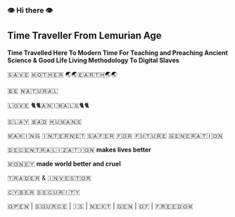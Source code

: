 ### 👁️ Hi there 👁️

## Time Traveller From Lemurian Age

**Time Travelled Here To Modern Time For Teaching and Preaching Ancient Science & Good Life Living Methodology To Digital Slaves**

🇸​​​​​🇦​​​​​🇻​​​​​🇪​​​​​ 🇲​​​​​🇴​​​​​🇹​​​​​🇭​​​​​🇪​​​​​🇷​​​​​ 🌏🌏🇪​​​​​🇦​​​​​🇷​​​​​🇹​​​​​🇭​​​​​🌏🌏

🇧​​​​​🇪​​​​​ 🇳​​​​​🇦​​​​​🇹​​​​​🇺​​​​​🇷​​​​​🇦​​​​​🇱​​​​​ 

🇱​​​​​🇴​​​​​🇻​​​​​🇪​​​​​ 🐈🐈🇦​​​​​🇳​​​​​🇮​​​​​🇲​​​​​🇦​​​​​🇱​​​​​🇸​​​​​🐈🐈

🇸​​​​​🇱​​​​​🇦​​​​​🇾​​​​​ 🇧​​​​​🇦​​​​​🇩​​​​​ 🇭​​​​​🇺​​​​​🇲​​​​​🇦​​​​​🇳​​​​​🇸​​​​​

🇲​​​​​🇦​​​​​🇰​​​​​🇮​​​​​🇳​​​​​🇬​​​​​ 🇮​​​​​🇳​​​​​🇹​​​​​🇪​​​​​🇷​​​​​🇳​​​​​🇪​​​​​🇹​​​​​ 🇸​​​​​🇦​​​​​🇫​​​​​🇪​​​​​🇷​​​​​ 🇫​​​​​🇴​​​​​🇷​​​​​ 🇫​​​​​🇺​​​​​🇹​​​​​🇺​​​​​🇷​​​​​🇪​​​​​ 🇬​​​​​🇪​​​​​🇳​​​​​🇪​​​​​🇷​​​​​🇦​​​​​🇹​​​​​🇮​​​​​🇴​​​​​🇳​​​​​


🇩​​​​​🇪​​​​​🇨​​​​​🇪​​​​​🇳​​​​​🇹​​​​​🇷​​​​​🇦​​​​​🇱​​​​​🇮​​​​​🇿​​​​​🇦​​​​​🇹​​​​​🇮​​​​​🇴​​​​​🇳​​​​​ **makes lives better**

🇲​​​​​🇴​​​​​🇳​​​​​🇪​​​​​🇾​​​​​ **made world better and cruel**


🇹​​​​​🇷​​​​​🇦​​​​​🇩​​​​​🇪​​​​​🇷​​​​​ & 🇮​​​​​🇳​​​​​🇻​​​​​🇪​​​​​🇸​​​​​🇹​​​​​🇴​​​​​🇷​​​​​


🇨​​​​​🇾​​​​​🇧​​​​​🇪​​​​​🇷​​​​​ 🇸​​​​​🇪​​​​​🇨​​​​​🇺​​​​​🇷​​​​​🇮​​​​​🇹​​​​​🇾​​​​​

🇴​​​​​🇵​​​​​🇪​​​​​🇳​​​​​ | 🇸​​​​​🇴​​​​​🇺​​​​​🇷​​​​​🇨​​​​​🇪​​​​​ | 🇮​​​​​🇸​​​​​ | 🇳​​​​​🇪​​​​​🇽​​​​​🇹​​​​​ | 🇬​​​​​🇪​​​​​🇳​​​​​ | 🇴​​​​​🇫​​​​​ | 🇫​​​​​🇷​​​​​🇪​​​​​🇪​​​​​🇩​​​​​🇴​​​​​🇲​​​​​
